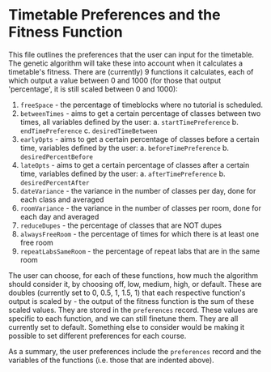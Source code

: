 # Timetable Preferences and the Fitness Function
 This file outlines the preferences that the user can input for the timetable. The genetic algorithm will take these into account when it calculates a timetable's fitness.
 There are (currently) 9 functions it calculates, each of which output a value between 0 and 1000 (for those that output 'percentage', it is still scaled between 0 and 1000):
 
 1. `freeSpace` - the percentage of timeblocks where no tutorial is scheduled.
 2. `betweenTimes` - aims to get a certain percentage of classes between two times, all variables defined by the user:
    a. `startTimePreference`
    b. `endTimePreference`
    c. `desiredTimeBetween`
3. `earlyOpts` - aims to get a certain percentage of classes before a certain time, variables defined by the user:
    a. `beforeTimePreference`
    b. `desiredPercentBefore`
4. `lateOpts` - aims to get a certain percentage of classes after a certain time, variables defined by the user:
    a. `afterTimePreference`
    b. `desiredPercentAfter`
5. `dateVariance` - the variance in the number of classes per day, done for each class and averaged
6. `roomVariance` - the variance in the number of classes per room, done for each day and averaged
7. `reduceDupes` - the percentage of classes that are NOT dupes
8. `alwaysFreeRoom` - the percentage of times for which there is at least one free room
9. `repeatLabsSameRoom` - the percentage of repeat labs that are in the same room

The user can choose, for each of these functions, how much the algorithm should consider it, by choosing off, low, medium, high, or default.
These are doubles (currently set to 0, 0.5, 1, 1.5, 1) that each respective function's output is scaled by - the output of the fitness function is the sum of these scaled values.
They are stored in the `preferences` record.
These values are specific to each function, and we can still finetune them. They are all currently set to default.
Something else to consider would be making it possible to set different preferences for each course.

As a summary, the user preferences include the `preferences` record and the variables of the functions (i.e. those that are indented above).
